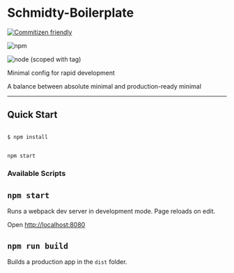 # Schmidty-Boilerplate

[![Commitizen friendly](https://img.shields.io/badge/commitizen-friendly-brightgreen.svg)](http://commitizen.github.io/cz-cli/)


![npm](https://img.shields.io/npm/v/npm.svg)

![node (scoped with tag)](https://img.shields.io/node/v/@stdlib/stdlib/latest.svg)


Minimal config for rapid development

A balance between absolute minimal and production-ready minimal

---

## Quick Start

```bash

$ npm install

```

```bash

npm start

```


### Available Scripts

## `npm start`

Runs a webpack dev server in development mode. Page reloads on edit.

Open [http://localhost:8080](http://localhost:8080)


## `npm run build`

Builds a production app in the `dist` folder.
